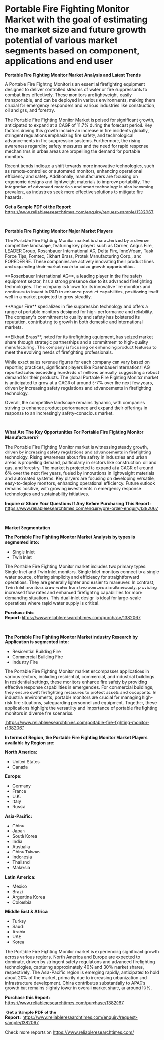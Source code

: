 <p><h1>Portable Fire Fighting Monitor Market with the goal of estimating the market size and future growth potential of various market segments based on component, applications and end user</h1></p><p><strong>Portable Fire Fighting Monitor Market Analysis and Latest Trends</strong></p>
<p><p>A Portable Fire Fighting Monitor is an essential firefighting equipment designed to deliver controlled streams of water or fire suppressants to combat fires effectively. These monitors are lightweight, easily transportable, and can be deployed in various environments, making them crucial for emergency responders and various industries like construction, oil and gas, and forestry.</p><p>The Portable Fire Fighting Monitor Market is poised for significant growth, anticipated to expand at a CAGR of 11.7% during the forecast period. Key factors driving this growth include an increase in fire incidents globally, stringent regulations emphasizing fire safety, and technological advancements in fire suppression systems. Furthermore, the rising awareness regarding safety measures and the need for rapid response mechanisms in urban areas are propelling the demand for portable monitors.</p><p>Recent trends indicate a shift towards more innovative technologies, such as remote-controlled or automated monitors, enhancing operational efficiency and safety. Additionally, manufacturers are focusing on ergonomic designs and lightweight materials to improve portability. The integration of advanced materials and smart technology is also becoming prevalent, as industries seek more effective solutions to mitigate fire hazards.</p></p>
<p><strong>Get a Sample PDF of the Report:&nbsp;</strong> <a href="https://www.reliableresearchtimes.com/enquiry/request-sample/1382067?utm_campaign=2771&utm_medium=2&utm_source=Github&utm_content=ia&utm_term=11042025&utm_id=portable-fire-fighting-monitor">https://www.reliableresearchtimes.com/enquiry/request-sample/1382067</a></p>
<p>&nbsp;</p>
<p><strong>Portable Fire Fighting Monitor Major Market Players</strong></p>
<p><p>The Portable Fire Fighting Monitor market is characterized by a diverse competitive landscape, featuring key players such as Carrier, Angus Fire, LEADER Group, Rosenbauer International AG, Delta Fire, InnoVfoam, Task Force Tips, Fomtec, Elkhart Brass, Protek Manufacturing Corp., and FOREDEFIRE. These companies are actively innovating their product lines and expanding their market reach to seize growth opportunities.</p><p>**Rosenbauer International AG**, a leading player in the fire safety equipment sector, has a strong presence due to its advanced firefighting technologies. The company is known for its innovative fire monitors and continues to invest in R&D to enhance product capabilities, positioning itself well in a market projected to grow steadily.</p><p>**Angus Fire** specializes in fire suppression technology and offers a range of portable monitors designed for high-performance and reliability. The company's commitment to quality and safety has bolstered its reputation, contributing to growth in both domestic and international markets.</p><p>**Elkhart Brass**, noted for its firefighting equipment, has seized market share through strategic partnerships and a commitment to high-quality manufacturing. The company is focusing on enhancing product features to meet the evolving needs of firefighting professionals.</p><p>While exact sales revenue figures for each company can vary based on reporting practices, significant players like Rosenbauer International AG reported sales exceeding hundreds of millions annually, suggesting a robust demand for their products. The global Portable Fire Fighting Monitor market is anticipated to grow at a CAGR of around 5-7% over the next few years, driven by increasing safety regulations and advancements in firefighting technology.</p><p>Overall, the competitive landscape remains dynamic, with companies striving to enhance product performance and expand their offerings in response to an increasingly safety-conscious market.</p></p>
<p>&nbsp;</p>
<p><strong>What Are The Key Opportunities For Portable Fire Fighting Monitor Manufacturers?</strong></p>
<p><p>The Portable Fire Fighting Monitor market is witnessing steady growth, driven by increasing safety regulations and advancements in firefighting technology. Rising awareness about fire safety in industries and urban areas is propelling demand, particularly in sectors like construction, oil and gas, and forestry. The market is projected to expand at a CAGR of around 6% over the next five years, fueled by innovations in lightweight materials and automated systems. Key players are focusing on developing versatile, easy-to-deploy monitors, enhancing operational efficiency. Future outlook remains positive, with growing investments in emergency response technologies and sustainability initiatives.</p></p>
<p><strong>Inquire or Share Your Questions If Any Before Purchasing This Report:</strong> <a href="https://www.reliableresearchtimes.com/enquiry/pre-order-enquiry/1382067?utm_campaign=2771&utm_medium=2&utm_source=Github&utm_content=ia&utm_term=11042025&utm_id=portable-fire-fighting-monitor">https://www.reliableresearchtimes.com/enquiry/pre-order-enquiry/1382067</a></p>
<p>&nbsp;</p>
<p><strong>Market Segmentation</strong></p>
<p><strong>The Portable Fire Fighting Monitor Market Analysis by types is segmented into:</strong></p>
<p><ul><li>Single Inlet</li><li>Twin Inlet</li></ul></p>
<p><p>The Portable Fire Fighting Monitor market includes two primary types: Single Inlet and Twin Inlet monitors. Single Inlet monitors connect to a single water source, offering simplicity and efficiency for straightforward operations. They are generally lighter and easier to maneuver. In contrast, Twin Inlet monitors draw water from two sources simultaneously, providing increased flow rates and enhanced firefighting capabilities for more demanding situations. This dual-inlet design is ideal for large-scale operations where rapid water supply is critical.</p></p>
<p><strong>Purchase this Report:&nbsp;</strong><a href="https://www.reliableresearchtimes.com/purchase/1382067?utm_campaign=2771&utm_medium=2&utm_source=Github&utm_content=ia&utm_term=11042025&utm_id=portable-fire-fighting-monitor">https://www.reliableresearchtimes.com/purchase/1382067</a></p>
<p>&nbsp;</p>
<p><strong>The Portable Fire Fighting Monitor Market Industry Research by Application is segmented into:</strong></p>
<p><ul><li>Residential Building Fire</li><li>Commercial Building Fire</li><li>Industry Fire</li></ul></p>
<p><p>The Portable Fire Fighting Monitor market encompasses applications in various sectors, including residential, commercial, and industrial buildings. In residential settings, these monitors enhance fire safety by providing effective response capabilities in emergencies. For commercial buildings, they ensure swift firefighting measures to protect assets and occupants. In industrial environments, portable monitors are crucial for managing high-risk fire situations, safeguarding personnel and equipment. Together, these applications highlight the versatility and importance of portable fire fighting monitors in diverse fire scenarios.</p></p>
<p><a href="https://www.reliableresearchtimes.com/portable-fire-fighting-monitor-r1382067?utm_campaign=2771&utm_medium=2&utm_source=Github&utm_content=ia&utm_term=11042025&utm_id=portable-fire-fighting-monitor">&nbsp;https://www.reliableresearchtimes.com/portable-fire-fighting-monitor-r1382067</a></p>
<p><strong>In terms of Region, the Portable Fire Fighting Monitor Market Players available by Region are:</strong></p>
<p>
    <p> <strong> North America: </strong>
        <ul>
            <li>United States</li>
            <li>Canada</li>
        </ul>
        </p> 
    <p> <strong> Europe: </strong>
        <ul>
            <li>Germany</li>
            <li>France</li>
            <li>U.K.</li>
            <li>Italy</li>
            <li>Russia</li>
        </ul>
        </p> 
    <p> <strong> Asia-Pacific: </strong>
        <ul>
            <li>China</li>
            <li>Japan</li>
            <li>South Korea</li>
            <li>India</li>
            <li>Australia</li>
            <li>China Taiwan</li>
            <li>Indonesia</li>
            <li>Thailand</li>
            <li>Malaysia</li>
        </ul>
        </p> 
    <p> <strong> Latin America: </strong>
        <ul>
            <li>Mexico</li>
            <li>Brazil</li>
            <li>Argentina Korea</li>
            <li>Colombia</li>
        </ul>
        </p> 
    <p> <strong> Middle East & Africa: </strong>
        <ul>
            <li>Turkey</li>
            <li>Saudi</li>
            <li>Arabia</li>
            <li>UAE</li>
            <li>Korea</li>
        </ul>
    </p>
    </p>
<p><p>The Portable Fire Fighting Monitor market is experiencing significant growth across various regions. North America and Europe are expected to dominate, driven by stringent safety regulations and advanced firefighting technologies, capturing approximately 40% and 30% market shares, respectively. The Asia-Pacific region is emerging rapidly, anticipated to hold about 20% of the market, primarily due to increasing urbanization and infrastructure development. China contributes substantially to APAC’s growth but remains slightly lower in overall market share, at around 10%.</p></p>
<p><strong>Purchase this Report: </strong><a href="https://www.reliableresearchtimes.com/purchase/1382067?utm_campaign=2771&utm_medium=2&utm_source=Github&utm_content=ia&utm_term=11042025&utm_id=portable-fire-fighting-monitor">https://www.reliableresearchtimes.com/purchase/1382067</a></p>
<p>&nbsp;<strong>Get a Sample PDF of the Report:&nbsp;&nbsp;</strong><a href="https://www.reliableresearchtimes.com/enquiry/request-sample/1382067?utm_campaign=2771&utm_medium=2&utm_source=Github&utm_content=ia&utm_term=11042025&utm_id=portable-fire-fighting-monitor">https://www.reliableresearchtimes.com/enquiry/request-sample/1382067</a></p>
<p><strong></strong></p>
<p>Check more reports on <a href="https://www.reliableresearchtimes.com/?utm_campaign=2771&utm_medium=2&utm_source=Github&utm_content=ia&utm_term=11042025&utm_id=portable-fire-fighting-monitor">https://www.reliableresearchtimes.com/</a></p>
